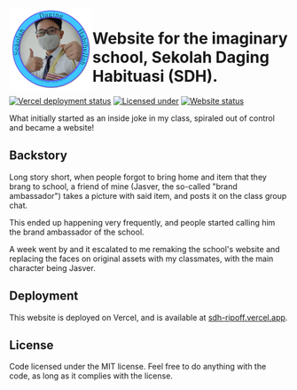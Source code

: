 <img width="150" height="150" align="left" src="https://raw.githubusercontent.com/fang-industries/sdh/main/src/assets/media/images/icons/logo.webp">

# Website for the imaginary school, Sekolah Daging Habituasi (SDH).

[![Vercel deployment status](https://img.shields.io/github/deployments/fang-industries/sdh/production?label=deployments&logo=vercel&logoColor=vercel)](https://sdh-ripoff.vercel.app)
[![Licensed under](https://img.shields.io/github/license/fang-industries/sdh)](https://github.com/fang-industries/sdh/blob/main/LICENSE)
[![Website status](https://img.shields.io/website?url=https%3A%2F%2Fsdh.pnxl.dev)](https://sdh.pnxl.dev)

What initially started as an inside joke in my class, spiraled out of control and became a website!

## Backstory

Long story short, when people forgot to bring home and item that they brang to school, a friend of mine (Jasver, the so-called "brand ambassador") takes a picture with said item, and posts it on the class group chat.

This ended up happening very frequently, and people started calling him the brand ambassador of the school.

A week went by and it escalated to me remaking the school's website and replacing the faces on original assets with my classmates, with the main character being Jasver.

## Deployment

This website is deployed on Vercel, and is available at [sdh-ripoff.vercel.app](https://sdh-ripoff.vercel.app).

## License

Code licensed under the MIT license. Feel free to do anything with the code, as long as it complies with the license.
